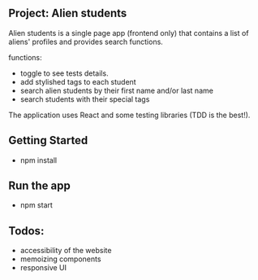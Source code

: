 ## Project: Alien students
Alien students is a single page app (frontend only) that contains a list of aliens' profiles and provides search functions. 

functions: 
- toggle to see tests details. 
- add stylished tags to each student 
- search alien students by their first name and/or last name 
- search students with their special tags 

The application uses React and some testing libraries (TDD is the best!). 

## Getting Started
- npm install 

## Run the app
- npm start 

## Todos: 
- accessibility of the website 
- memoizing components
- responsive UI